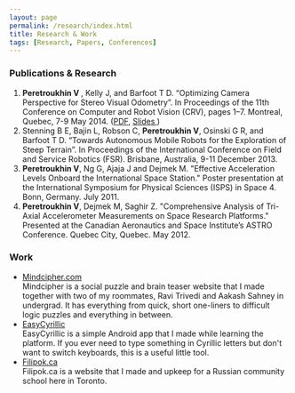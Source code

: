 ```yaml
---
layout: page
permalink: /research/index.html
title: Research & Work
tags: [Research, Papers, Conferences]
---
```


<h3>Publications & Research</h3>
<div id='publicationList'>
<ol>
<li>
<strong>Peretroukhin V </strong>, Kelly J, and Barfoot T D. “Optimizing Camera Perspective for Stereo Visual Odometry”. In Proceedings of the 11th Conference on Computer and Robot Vision (CRV), pages 1–7. Montreal, Quebec, 7-9 May 2014. (<a href='{{ site.url }}/assets/research_material/VP_CRV2014-OptVOPrePrint.pdf'>PDF</a>, <a href='{{ site.url }}/assets/research_material/VP-CRVPresentation.pdf'> Slides </a>)
</li>
<li>
Stenning B E, Bajin L, Robson C, <strong>Peretroukhin V</strong>, Osinski G R, and Barfoot T D. “Towards Autonomous Mobile Robots for the Exploration of Steep Terrain”. In Proceedings of the International Conference on Field and Service Robotics (FSR). Brisbane, Australia, 9-11 December 2013.
</li>
<li>
<strong>Peretroukhin V</strong>, Ng G, Ajaja J and Dejmek M.  "Effective Acceleration Levels Onboard the International Space Station." Poster presentation at the International Symposium for Physical Sciences (ISPS) in Space 4. Bonn, Germany. July 2011.
</li>
<li>
<strong>Peretroukhin V</strong>, Dejmek M, Saghir Z. "Comprehensive Analysis of Tri-Axial Accelerometer Measurements on Space Research Platforms." Presented at the Canadian Aeronautics and Space Institute’s ASTRO Conference. Quebec City, Quebec. May 2012.
</li>
</ol>
</div>

<h3>Work</h3>
<ul>
<li><a href="http://mindcipher.com">Mindcipher.com</a> <br/>
	Mindcipher is a social puzzle and brain teaser website that I made together with two of my roommates, Ravi Trivedi and Aakash Sahney
	in undergrad. It has everything from quick, short one-liners to difficult logic puzzles and everything in between.
</li>
<li><a href="https://play.google.com/store/apps/details?id=com.valper.easycyrillic&hl=en">EasyCyrillic</a><br/>
EasyCyrillic is a simple Android app that I made while learning the platform. If you ever need to type something in Cyrillic letters but don't want
to switch keyboards, this is a useful little tool.
</li>
<li><a href="http://filipok.ca"> Filipok.ca</a> <br/>
Filipok.ca is a website that I made and upkeep for a Russian community school here in Toronto.</li>
</ul>
